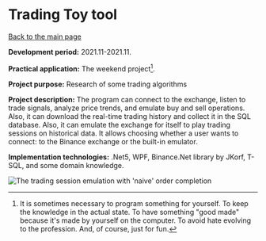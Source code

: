 # Trading Toy tool

[Back to the main page](../../README.md)

**Development period:** 2021.11-2021.11.

**Practical application:** The weekend project[^1].

**Project purpose:** Research of some trading algorithms

**Project description:** 
The program can connect to the exchange, listen to trade signals, analyze price trends, and emulate buy and sell operations.
Also, it can download the real-time trading history and collect it in the SQL database.
Also, it can emulate the exchange for itself to play trading sessions on historical data.
It allows choosing whether a user wants to connect: to the Binance exchange or the built-in emulator.

**Implementation technologies:** .Net5, WPF, Binance.Net library by JKorf, T-SQL, and some domain knowledge.

![The trading session emulation with 'naive' order completion](Images/01_TT_RetroGraph.gif)

[^1]: It is sometimes necessary to program something for yourself. To keep the knowledge in the actual state. To have something "good made" because it's made by yourself on the computer. To avoid hate evolving to the profession. And, of course, just for fun.
